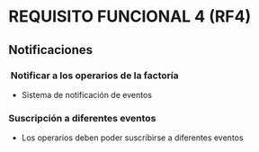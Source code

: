 # REQUISITO FUNCIONAL 4 (RF4)

## Notificaciones 

###  Notificar a los operarios de la factoría
* Sistema de notificación de eventos

### Suscripción a diferentes eventos
* Los operarios deben poder suscribirse a diferentes eventos

